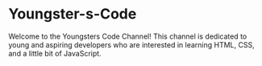 # Youngster-s-Code
Welcome to the Youngsters Code Channel! This channel is dedicated to young and aspiring developers who are interested in learning HTML, CSS, and a little bit of JavaScript.
